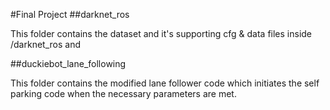 #Final Project
##darknet_ros

This folder contains the dataset and it's supporting cfg & data files inside /darknet_ros and 

##duckiebot_lane_following

This folder contains the modified lane follower code which initiates the self parking code when the necessary parameters are met.
